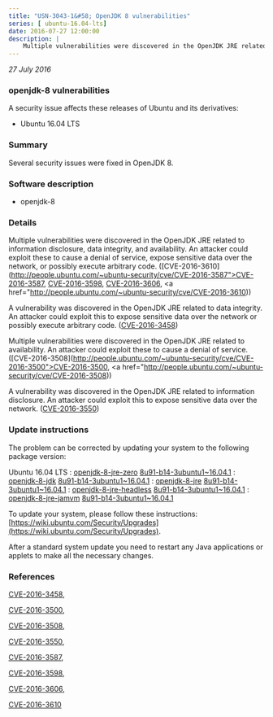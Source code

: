 ```yaml
---
title: "USN-3043-1&#58; OpenJDK 8 vulnerabilities"
series: [ ubuntu-16.04-lts]
date: 2016-07-27 12:00:00
description: |
    Multiple vulnerabilities were discovered in the OpenJDK JRE related to information disclosure, data integrity, and availability. An attacker could exploit these to cause a denial of service, expose sensitive data over the network, or possibly execute arbitrary code. ([CVE-2016-3610](http://people.ubuntu.com/~ubuntu-security/cve/CVE-2016-3587">CVE-2016-3587</a>, <a href="http://people.ubuntu.com/~ubuntu-security/cve/CVE-2016-3598">CVE-2016-3598</a>, <a href="http://people.ubuntu.com/~ubuntu-security/cve/CVE-2016-3606">CVE-2016-3606</a>, <a href="http://people.ubuntu.com/~ubuntu-security/cve/CVE-2016-3610))
--- 
```

 
 

*27 July 2016*

### openjdk-8 vulnerabilities

A security issue affects these releases of Ubuntu and its derivatives:

* Ubuntu 16.04 LTS

### Summary

Several security issues were fixed in OpenJDK 8. 

### Software description

* openjdk-8 

### Details

Multiple vulnerabilities were discovered in the OpenJDK JRE related to information disclosure, data integrity, and availability. An attacker could exploit these to cause a denial of service, expose sensitive data over the network, or possibly execute arbitrary code. ([CVE-2016-3610](http://people.ubuntu.com/~ubuntu-security/cve/CVE-2016-3587">CVE-2016-3587</a>, <a href="http://people.ubuntu.com/~ubuntu-security/cve/CVE-2016-3598">CVE-2016-3598</a>, <a href="http://people.ubuntu.com/~ubuntu-security/cve/CVE-2016-3606">CVE-2016-3606</a>, <a href="http://people.ubuntu.com/~ubuntu-security/cve/CVE-2016-3610))

A vulnerability was discovered in the OpenJDK JRE related to data integrity. An attacker could exploit this to expose sensitive data over the network or possibly execute arbitrary code. ([CVE-2016-3458](http://people.ubuntu.com/~ubuntu-security/cve/CVE-2016-3458))

Multiple vulnerabilities were discovered in the OpenJDK JRE related to availability. An attacker could exploit these to cause a denial of service. ([CVE-2016-3508](http://people.ubuntu.com/~ubuntu-security/cve/CVE-2016-3500">CVE-2016-3500</a>, <a href="http://people.ubuntu.com/~ubuntu-security/cve/CVE-2016-3508))

A vulnerability was discovered in the OpenJDK JRE related to information disclosure. An attacker could exploit this to expose sensitive data over the network. ([CVE-2016-3550](http://people.ubuntu.com/~ubuntu-security/cve/CVE-2016-3550)) 

### Update instructions

The problem can be corrected by updating your system to the following package version:

Ubuntu 16.04 LTS
 : [openjdk-8-jre-zero](https://launchpad.net/ubuntu/+source/openjdk-8) <span> [8u91-b14-3ubuntu1~16.04.1](https://launchpad.net/ubuntu/+source/openjdk-8/8u91-b14-3ubuntu1~16.04.1) </span> 
 : [openjdk-8-jdk](https://launchpad.net/ubuntu/+source/openjdk-8) <span> [8u91-b14-3ubuntu1~16.04.1](https://launchpad.net/ubuntu/+source/openjdk-8/8u91-b14-3ubuntu1~16.04.1) </span> 
 : [openjdk-8-jre](https://launchpad.net/ubuntu/+source/openjdk-8) <span> [8u91-b14-3ubuntu1~16.04.1](https://launchpad.net/ubuntu/+source/openjdk-8/8u91-b14-3ubuntu1~16.04.1) </span> 
 : [openjdk-8-jre-headless](https://launchpad.net/ubuntu/+source/openjdk-8) <span> [8u91-b14-3ubuntu1~16.04.1](https://launchpad.net/ubuntu/+source/openjdk-8/8u91-b14-3ubuntu1~16.04.1) </span> 
 : [openjdk-8-jre-jamvm](https://launchpad.net/ubuntu/+source/openjdk-8) <span> [8u91-b14-3ubuntu1~16.04.1](https://launchpad.net/ubuntu/+source/openjdk-8/8u91-b14-3ubuntu1~16.04.1) </span> 

To update your system, please follow these instructions: [https://wiki.ubuntu.com/Security/Upgrades](https://wiki.ubuntu.com/Security/Upgrades).

After a standard system update you need to restart any Java applications or applets to make all the necessary changes. 

### References

 
 [CVE-2016-3458](http://people.ubuntu.com/~ubuntu-security/cve/CVE-2016-3458), 

 [CVE-2016-3500](http://people.ubuntu.com/~ubuntu-security/cve/CVE-2016-3500), 

 [CVE-2016-3508](http://people.ubuntu.com/~ubuntu-security/cve/CVE-2016-3508), 

 [CVE-2016-3550](http://people.ubuntu.com/~ubuntu-security/cve/CVE-2016-3550), 

 [CVE-2016-3587](http://people.ubuntu.com/~ubuntu-security/cve/CVE-2016-3587), 

 [CVE-2016-3598](http://people.ubuntu.com/~ubuntu-security/cve/CVE-2016-3598), 

 [CVE-2016-3606](http://people.ubuntu.com/~ubuntu-security/cve/CVE-2016-3606), 

 [CVE-2016-3610](http://people.ubuntu.com/~ubuntu-security/cve/CVE-2016-3610)
 

